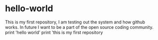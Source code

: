 # hello-world
This is my first repository, I am testing out the system and how github works. In future I want to be a part of the open source coding community. 
print 'hello world' 
print 'this is my first repository
